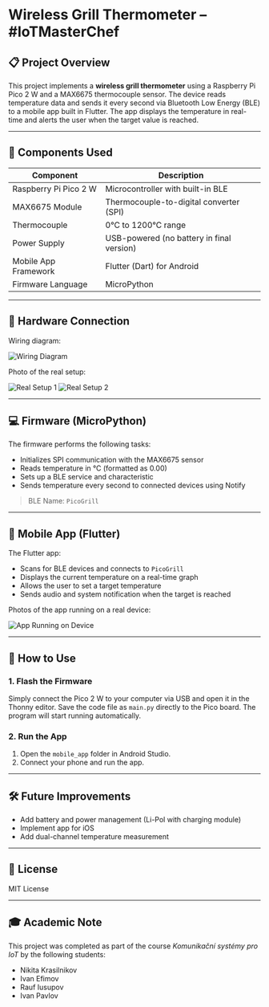 # Wireless Grill Thermometer – #IoTMasterChef

## 📋 Project Overview

This project implements a **wireless grill thermometer** using a Raspberry Pi Pico 2 W and a MAX6675 thermocouple sensor. The device reads temperature data and sends it every second via Bluetooth Low Energy (BLE) to a mobile app built in Flutter. The app displays the temperature in real-time and alerts the user when the target value is reached.

---

## 🔧 Components Used

| Component             | Description                               |
| --------------------- | ----------------------------------------- |
| Raspberry Pi Pico 2 W | Microcontroller with built-in BLE         |
| MAX6675 Module        | Thermocouple-to-digital converter (SPI)   |
| Thermocouple          | 0°C to 1200°C range                    |
| Power Supply          | USB-powered (no battery in final version) |
| Mobile App Framework  | Flutter (Dart) for Android                |
| Firmware Language     | MicroPython                               |

---

## 🔌 Hardware Connection

Wiring diagram:

![Wiring Diagram](images/wiring_diagram.jpg)

Photo of the real setup:

![Real Setup 1](images/real_setup_1.JPG)
![Real Setup 2](images/real_setup_2.JPG)

---

## 💻 Firmware (MicroPython)

The firmware performs the following tasks:

* Initializes SPI communication with the MAX6675 sensor
* Reads temperature in °C (formatted as 0.00)
* Sets up a BLE service and characteristic
* Sends temperature every second to connected devices using Notify

> BLE Name: `PicoGrill`

---

## 📱 Mobile App (Flutter)

The Flutter app:

* Scans for BLE devices and connects to `PicoGrill`
* Displays the current temperature on a real-time graph
* Allows the user to set a target temperature
* Sends audio and system notification when the target is reached

Photos of the app running on a real device:

![App Running on Device](images/app_running_on_a_real_device.jpg)

---

## 🚀 How to Use

### 1. Flash the Firmware

Simply connect the Pico 2 W to your computer via USB and open it in the Thonny editor. Save the code file as `main.py` directly to the Pico board. The program will start running automatically.

### 2. Run the App

1. Open the `mobile_app` folder in Android Studio.
2. Connect your phone and run the app.

---

## 🛠️ Future Improvements

* Add battery and power management (Li-Pol with charging module)
* Implement app for iOS
* Add dual-channel temperature measurement

---

## 📃 License

MIT License

---

## 🎓 Academic Note

This project was completed as part of the course *Komunikační systémy pro IoT* by the following students:

* Nikita Krasilnikov
* Ivan Efimov
* Rauf Iusupov
* Ivan Pavlov
